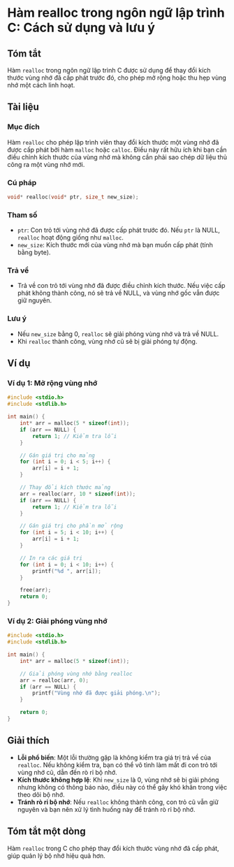 <!--
Meta Description: # Hàm realloc trong ngôn ngữ lập trình C: Cách sử dụng và lưu ý ## Tóm tắt Hàm `realloc` trong ngôn ngữ lập trình C được sử dụng để thay đổi kích thướ...
Meta Keywords: nhớ, vùng, realloc, arr, int
-->

# Hàm realloc trong ngôn ngữ lập trình C: Cách sử dụng và lưu ý

## Tóm tắt
Hàm `realloc` trong ngôn ngữ lập trình C được sử dụng để thay đổi kích thước vùng nhớ đã cấp phát trước đó, cho phép mở rộng hoặc thu hẹp vùng nhớ một cách linh hoạt.

## Tài liệu
### Mục đích
Hàm `realloc` cho phép lập trình viên thay đổi kích thước một vùng nhớ đã được cấp phát bởi hàm `malloc` hoặc `calloc`. Điều này rất hữu ích khi bạn cần điều chỉnh kích thước của vùng nhớ mà không cần phải sao chép dữ liệu thủ công ra một vùng nhớ mới.

### Cú pháp
```c
void* realloc(void* ptr, size_t new_size);
```

### Tham số
- `ptr`: Con trỏ tới vùng nhớ đã được cấp phát trước đó. Nếu `ptr` là NULL, `realloc` hoạt động giống như `malloc`.
- `new_size`: Kích thước mới của vùng nhớ mà bạn muốn cấp phát (tính bằng byte).

### Trả về
- Trả về con trỏ tới vùng nhớ đã được điều chỉnh kích thước. Nếu việc cấp phát không thành công, nó sẽ trả về NULL, và vùng nhớ gốc vẫn được giữ nguyên.

### Lưu ý
- Nếu `new_size` bằng 0, `realloc` sẽ giải phóng vùng nhớ và trả về NULL.
- Khi `realloc` thành công, vùng nhớ cũ sẽ bị giải phóng tự động.

## Ví dụ
### Ví dụ 1: Mở rộng vùng nhớ
```c
#include <stdio.h>
#include <stdlib.h>

int main() {
    int* arr = malloc(5 * sizeof(int));
    if (arr == NULL) {
        return 1; // Kiểm tra lỗi
    }

    // Gán giá trị cho mảng
    for (int i = 0; i < 5; i++) {
        arr[i] = i + 1;
    }

    // Thay đổi kích thước mảng
    arr = realloc(arr, 10 * sizeof(int));
    if (arr == NULL) {
        return 1; // Kiểm tra lỗi
    }

    // Gán giá trị cho phần mở rộng
    for (int i = 5; i < 10; i++) {
        arr[i] = i + 1;
    }

    // In ra các giá trị
    for (int i = 0; i < 10; i++) {
        printf("%d ", arr[i]);
    }

    free(arr);
    return 0;
}
```

### Ví dụ 2: Giải phóng vùng nhớ
```c
#include <stdio.h>
#include <stdlib.h>

int main() {
    int* arr = malloc(5 * sizeof(int));

    // Giải phóng vùng nhớ bằng realloc
    arr = realloc(arr, 0);
    if (arr == NULL) {
        printf("Vùng nhớ đã được giải phóng.\n");
    }

    return 0;
}
```

## Giải thích
- **Lỗi phổ biến**: Một lỗi thường gặp là không kiểm tra giá trị trả về của `realloc`. Nếu không kiểm tra, bạn có thể vô tình làm mất đi con trỏ tới vùng nhớ cũ, dẫn đến rò rỉ bộ nhớ.
- **Kích thước không hợp lệ**: Khi `new_size` là 0, vùng nhớ sẽ bị giải phóng nhưng không có thông báo nào, điều này có thể gây khó khăn trong việc theo dõi bộ nhớ.
- **Tránh rò rỉ bộ nhớ**: Nếu `realloc` không thành công, con trỏ cũ vẫn giữ nguyên và bạn nên xử lý tình huống này để tránh rò rỉ bộ nhớ.

## Tóm tắt một dòng
Hàm `realloc` trong C cho phép thay đổi kích thước vùng nhớ đã cấp phát, giúp quản lý bộ nhớ hiệu quả hơn.